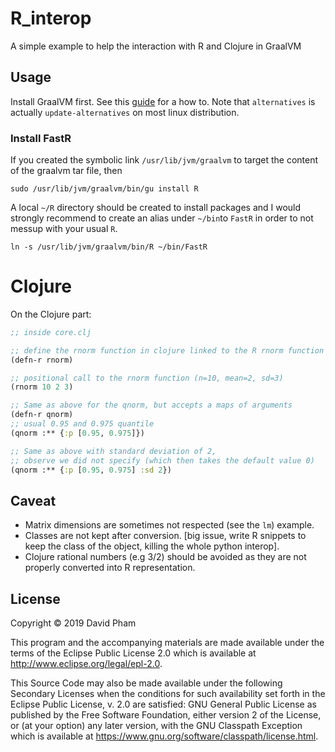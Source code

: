 # R_interop

A simple example to help the interaction with R and Clojure in GraalVM

## Usage

Install GraalVM first. See this
[guide](https://gist.github.com/ricardozanini/fa65e485251913e1467837b1c5a8ed28)
for a how to. Note that `alternatives` is actually `update-alternatives` on
most linux distribution.

### Install FastR

If you created the symbolic link `/usr/lib/jvm/graalvm` to target the content
of the graalvm tar file, then

``` shell
sudo /usr/lib/jvm/graalvm/bin/gu install R
```

A local `~/R` directory should be created to install packages and I would
strongly recommend to create an alias under `~/bin`to `FastR` in order to not
messup with your usual `R`.

``` shell
ln -s /usr/lib/jvm/graalvm/bin/R ~/bin/FastR
```

# Clojure

On the Clojure part:

``` clojure
;; inside core.clj

;; define the rnorm function in clojure linked to the R rnorm function
(defn-r rnorm)

;; positional call to the rnorm function (n=10, mean=2, sd=3)
(rnorm 10 2 3)

;; Same as above for the qnorm, but accepts a maps of arguments
(defn-r qnorm)
;; usual 0.95 and 0.975 quantile
(qnorm :** {:p [0.95, 0.975]})

;; Same as above with standard deviation of 2,
;; observe we did not specify (which then takes the default value 0)
(qnorm :** {:p [0.95, 0.975] :sd 2})
```

## Caveat

- Matrix dimensions are sometimes not respected (see the `lm`) example.
- Classes are not kept after conversion. [big issue, write R snippets to keep
  the class of the object, killing the whole python interop].
- Clojure rational numbers (e.g 3/2) should be avoided as they are not properly
  converted into R representation.


## License

Copyright © 2019 David Pham

This program and the accompanying materials are made available under the
terms of the Eclipse Public License 2.0 which is available at
http://www.eclipse.org/legal/epl-2.0.

This Source Code may also be made available under the following Secondary
Licenses when the conditions for such availability set forth in the Eclipse
Public License, v. 2.0 are satisfied: GNU General Public License as published by
the Free Software Foundation, either version 2 of the License, or (at your
option) any later version, with the GNU Classpath Exception which is available
at https://www.gnu.org/software/classpath/license.html.
